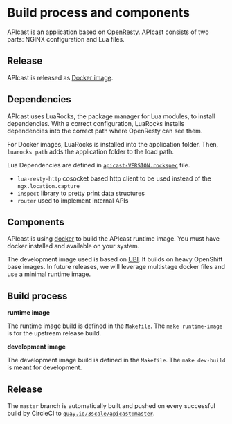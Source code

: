 # Build process and components

APIcast is an application based on [OpenResty](https://openresty.org/en/). APIcast consists of two parts: NGINX configuration and Lua files.

## Release

APIcast is released as [Docker image](https://docs.docker.com).

## Dependencies

APIcast uses LuaRocks, the package manager for Lua modules, to install dependencies. With a correct configuration, LuaRocks installs dependencies into the correct path where OpenResty can see them. 

For Docker images, LuaRocks is installed into the application folder. Then, `luarocks path` adds the application folder to the load path.

Lua Dependencies are defined in [`apicast-VERSION.rockspec`](https://github.com/3scale/apicast/blob/50daf279b3cf2da80b20ad473ec820d7a364b688/apicast-0.1-0.rockspec) file.

* `lua-resty-http` cosocket based http client to be used instead of the `ngx.location.capture`
* `inspect` library to pretty print data structures
* `router` used to implement internal APIs

## Components

APIcast is using [docker](https://www.docker.com/) to build the APIcast runtime image.
You must have docker installed and available on your system.

The development image used is based on [UBI](https://developers.redhat.com/products/rhel/ubi).
It builds on heavy OpenShift base images.
In future releases, we will leverage multistage docker files and use a minimal runtime image.

## Build process

**runtime image**

The runtime image build is defined in the `Makefile`. The `make runtime-image` is for the upstream release build.

**development image**

The development image build is defined in the `Makefile`. The `make dev-build` is meant for development.

## Release

The `master` branch is automatically built and pushed on every successful build by CircleCI to [`quay.io/3scale/apicast:master`](https://quay.io/repository/3scale/apicast?tab=tags&tag=master).
